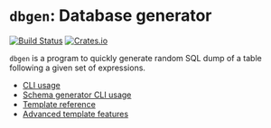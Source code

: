 `dbgen`: Database generator
===========================

[![Build Status](https://travis-ci.com/kennytm/dbgen.svg?branch=master)](https://travis-ci.com/kennytm/dbgen)
[![Crates.io](https://img.shields.io/crates/v/dbgen.svg)](https://crates.io/crates/dbgen)

`dbgen` is a program to quickly generate random SQL dump of a table following a given set of
expressions.

* [CLI usage](CLI.md)
* [Schema generator CLI usage](SchemaGen.md)
* [Template reference](Template.md)
* [Advanced template features](TemplateAdvanced.md)

